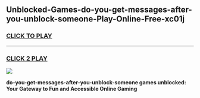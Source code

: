
## Unblocked-Games-do-you-get-messages-after-you-unblock-someone-Play-Online-Free-xc01j
<h3>
<a href="https://premium76.site?title=do-you-get-messages-after-you-unblock-someone&ref=26A">CLICK TO PLAY</a></h3>
<hr>

<h3>
<a href="https://premium76.site?title=do-you-get-messages-after-you-unblock-someone&ref=26A">CLICK 2 PLAY</a>
  
</h3>

<a href="https://premium76.site?title=do-you-get-messages-after-you-unblock-someone&ref=26A"><img src="https://clearcache.store/games.png"></a>


**do-you-get-messages-after-you-unblock-someone games unblocked: Your Gateway to Fun and Accessible Online Gaming**
